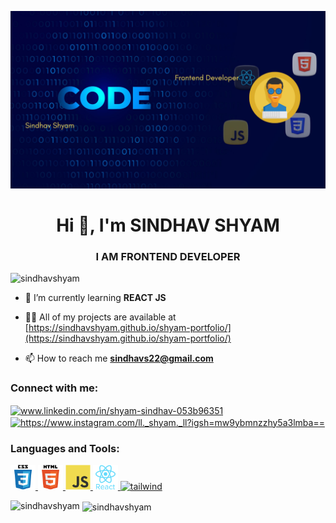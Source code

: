 ![logo](https://github.com/sindhavshyam/sindhavshyam/blob/main/Sindhav%20Shyam%20banner%20linkedin.jpg)
<h1 align="center">Hi 👋, I'm SINDHAV SHYAM</h1>
<h3 align="center">I AM FRONTEND DEVELOPER</h3>


<p align="left"> <img src="https://komarev.com/ghpvc/?username=sindhavshyam&label=Profile%20views&color=0e75b6&style=flat" alt="sindhavshyam" /> </p>

- 🌱 I’m currently learning **REACT JS**

- 👨‍💻 All of my projects are available at [https://sindhavshyam.github.io/shyam-portfolio/](https://sindhavshyam.github.io/shyam-portfolio/)

- 📫 How to reach me **sindhavs22@gmail.com**

<h3 align="left">Connect with me:</h3>
<p align="left">
<a href="https://linkedin.com/in/www.linkedin.com/in/shyam-sindhav-053b96351" target="blank"><img align="center" src="https://raw.githubusercontent.com/rahuldkjain/github-profile-readme-generator/master/src/images/icons/Social/linked-in-alt.svg" alt="www.linkedin.com/in/shyam-sindhav-053b96351" height="30" width="40" /></a>
<a href="https://instagram.com/https://www.instagram.com/ll._shyam._ll?igsh=mw9ybmnzzhy5a3lmba==" target="blank"><img align="center" src="https://raw.githubusercontent.com/rahuldkjain/github-profile-readme-generator/master/src/images/icons/Social/instagram.svg" alt="https://www.instagram.com/ll._shyam._ll?igsh=mw9ybmnzzhy5a3lmba==" height="30" width="40" /></a>
</p>

<h3 align="left">Languages and Tools:</h3>
<p align="left"> <a href="https://www.w3schools.com/css/" target="_blank" rel="noreferrer"> <img src="https://raw.githubusercontent.com/devicons/devicon/master/icons/css3/css3-original-wordmark.svg" alt="css3" width="40" height="40"/> </a> <a href="https://www.w3.org/html/" target="_blank" rel="noreferrer"> <img src="https://raw.githubusercontent.com/devicons/devicon/master/icons/html5/html5-original-wordmark.svg" alt="html5" width="40" height="40"/> </a> <a href="https://developer.mozilla.org/en-US/docs/Web/JavaScript" target="_blank" rel="noreferrer"> <img src="https://raw.githubusercontent.com/devicons/devicon/master/icons/javascript/javascript-original.svg" alt="javascript" width="40" height="40"/> </a> <a href="https://reactjs.org/" target="_blank" rel="noreferrer"> <img src="https://raw.githubusercontent.com/devicons/devicon/master/icons/react/react-original-wordmark.svg" alt="react" width="40" height="40"/> </a> <a href="https://tailwindcss.com/" target="_blank" rel="noreferrer"> <img src="https://www.vectorlogo.zone/logos/tailwindcss/tailwindcss-icon.svg" alt="tailwind" width="40" height="40"/> </a> </p>

<p><img align="left" src="https://github-readme-stats.vercel.app/api/top-langs?username=sindhavshyam&show_icons=true&locale=en&layout=compact" alt="sindhavshyam" /></p>

<p>&nbsp;<img align="center" src="https://github-readme-stats.vercel.app/api?username=sindhavshyam&show_icons=true&locale=en" alt="sindhavshyam" /></p>
